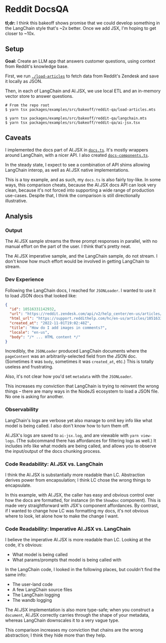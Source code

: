 # Reddit DocsQA

**tl;dr:** I think this bakeoff shows promise that we could develop something in the LangChain style that's ~2x better. Once we add JSX, I'm hoping to get closer to ~10x.

## Setup

**Goal:** Create an LLM app that answers customer questions, using context from Reddit's knowledge base.

First, we run [`./load-articles`](./load-articles.mts) to fetch data from Reddit's Zendesk and save it locally as JSON.

Then, in each of LangChain and AI.JSX, we use local ETL and an in-memory vector store to answer questions.

```
# From the repo root
$ yarn tsx packages/examples/src/bakeoff/reddit-qa/load-articles.mts

$ yarn tsx packages/examples/src/bakeoff/reddit-qa/langchain.mts
$ yarn tsx packages/examples/src/bakeoff/reddit-qa/ai-jsx.tsx
```

## Caveats

I implemented the docs part of AI.JSX in [`docs.ts`](../../../lib/docs.ts). It's mostly wrappers around LangChain, with a nicer API. I also created [`docs-components.ts`](../../../lib/docs-components.tsx).

In the steady state, I expect to see a combination of API shims allowing LangChain interop, as well as AI.JSX native implementations.

This is a toy example, and as such, my `docs.ts` is also fairly toy-like. In some ways, this comparison cheats, because the AI.JSX docs API can look very clean, because it's not forced into supporting a wide range of production use-cases. Despite that, I think the comparison is still directionally illustrative.

## Analysis

### Output

The AI.JSX sample streams the three prompt responses in parallel, with no manual effort on the part of the user. I think that's pretty neat.

The AI.JSX imperative sample, and the LangChain sample, do not stream. I don't know how much effort would be involved in getting LangChain to stream.

### Dev Experience

Following the LangChain docs, I reached for `JSONLoader`. I wanted to use it to load JSON docs that looked like:

```json
{
  "id": 10516331142932,
  "url": "https://reddit.zendesk.com/api/v2/help_center/en-us/articles/10516331142932.json",
  "html_url": "https://support.reddithelp.com/hc/en-us/articles/10516331142932-How-do-I-add-images-in-comments-",
  "created_at": "2022-11-01T19:02:48Z",
  "title": "How do I add images in comments?",
  "locale": "en-us",
  "body": "/* ... HTML content */"
}
```

Incredibly, the `JSONLoader` produced LangChain documents where the `pageContent` was an arbitrarily-selected field from the JSON doc. (Sometimes it was `body`, sometimes it was `created_at`, etc.) This is totally useless and frustrating.

Also, it's not clear how you'd set `metadata` with the `JSONLoader`.

This increases my conviction that LangChain is trying to reinvent the wrong things – there are many ways in the NodeJS ecosystem to load a JSON file. No one is asking for another.

### Observability

LangChain's logs are verbose yet also manage to omit key info like what model is being called. I also don't know how to turn them off.

AI.JSX's logs are saved to `ai-jsx.log`, and are viewable with `yarn view-logs`. (The subcommand there has affordances for filtering logs as well.) It includes info like what models are being called, and allows you to observe the input/output of the docs chunking process.

### Code Readability: AI.JSX vs. LangChain

I think the AI.JSX is substantially more readable than LC. Abstraction derives power from encapsulation; I think LC chose the wrong things to encapsulate.

In this example, with AI.JSX, the caller has easy and obvious control over how the docs are formatted, for instance (in the `ShowDoc` component). This is made very straightforward with JSX's component affordances. By contrast, if I wanted to change how LC was formatting my docs, it's not obvious where to look, let alone how to make the change I want.

### Code Readability: Imperative AI.JSX vs. LangChain

I believe the imperative AI.JSX is more readable than LC. Looking at the code, it's obvious:

- What model is being called
- What params/prompts that model is being called with

In the LangChain code, I looked in the following places, but couldn't find the same info:

- The user-land code
- A few LangChain source files
- The LangChain logging
- The wandb logging

The AI.JSX implementation is also more type-safe; when you construct a `document`, AI.JSX correctly carries through the
shape of your metadata, whereas LangChain downscales it to a very vague type.

This comparison increases my conviction that chains are the wrong abstraction; I think they hide more than they help.
